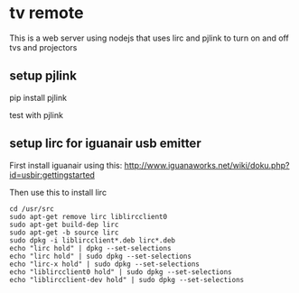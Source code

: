 # tv remote

This is a web server using nodejs that uses lirc and pjlink to turn on and off
tvs and projectors

## setup pjlink

pip install pjlink

test with pjlink

## setup lirc for iguanair usb emitter

First install iguanair using this:
http://www.iguanaworks.net/wiki/doku.php?id=usbir:gettingstarted

Then use this to install lirc

```
cd /usr/src
sudo apt-get remove lirc liblircclient0
sudo apt-get build-dep lirc
sudo apt-get -b source lirc
sudo dpkg -i liblircclient*.deb lirc*.deb
echo "lirc hold" | dpkg --set-selections
echo "lirc hold" | sudo dpkg --set-selections
echo "lirc-x hold" | sudo dpkg --set-selections
echo "liblircclient0 hold" | sudo dpkg --set-selections
echo "liblircclient-dev hold" | sudo dpkg --set-selections
```
